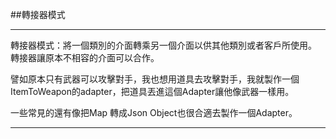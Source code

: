##轉接器模式
____
轉接器模式：將一個類別的介面轉乘另一個介面以供其他類別或者客戶所使用。
轉接器讓原本不相容的介面可以合作。

譬如原本只有武器可以攻擊對手，我也想用道具去攻擊對手，我就製作一個ItemToWeapon的adapter，把道具丟進這個Adapter讓他像武器一樣用。

一些常見的還有像把Map 轉成Json Object也很合適去製作一個Adapter。
____

